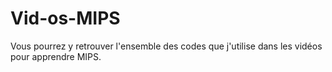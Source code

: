# Vid-os-MIPS
Vous pourrez y retrouver l'ensemble des codes que j'utilise dans les vidéos pour apprendre MIPS.
